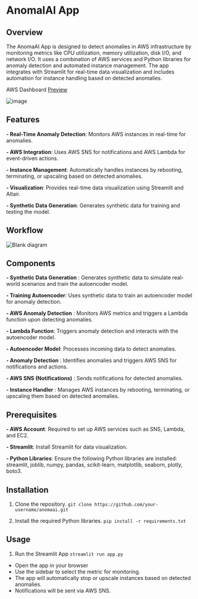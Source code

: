 # AnomalAI App

## Overview
The AnomaAI App is designed to detect anomalies in AWS infrastructure by monitoring metrics like CPU utilization, memory utilization, disk I/O, and network I/O. It uses a combination of AWS services and Python libraries for anomaly detection and automated instance management. The app integrates with Streamlit for real-time data visualization and includes automation for instance handling based on detected anomalies.

AWS Dashboard [Preview](https://ap-south-1.console.aws.amazon.com/cloudwatch/home?region=ap-south-1#dashboards/dashboard/metalix?start=PT8H&end=null)

![image](https://github.com/Rupanshu-Kapoor/formidium-hackathon/assets/121911821/36d9e911-9d44-43c8-b4e1-bb22c36c334e)

## Features
**- Real-Time Anomaly Detection**: Monitors AWS instances in real-time for anomalies.

**- AWS Integration**: Uses AWS SNS for notifications and AWS Lambda for event-driven actions.

**- Instance Management**: Automatically handles instances by rebooting, terminating, or upscaling based on detected anomalies.

**- Visualization**: Provides real-time data visualization using Streamlit and Altair.

**- Synthetic Data Generation**: Generates synthetic data for training and testing the model.

## Workflow
![Blank diagram](https://github.com/Rupanshu-Kapoor/formidium-hackathon/assets/121911821/f067ccd3-072c-43c0-a43e-646ed88309b6)

## Components
**- Synthetic Data Generation** : Generates synthetic data to simulate real-world scenarios and train the autoencoder model.

**- Training Autoencoder**: Uses synthetic data to train an autoencoder model for anomaly detection.

**- AWS Anomaly Detection** : Monitors AWS metrics and triggers a Lambda function upon detecting anomalies.

**- Lambda Function**: Triggers anomaly detection and interacts with the autoencoder model.

**- Autoencoder Model**: Processes incoming data to detect anomalies.

**- Anomaly Detection** : Identifies anomalies and triggers AWS SNS for notifications and actions.

**- AWS SNS (Notifications)** : Sends notifications for detected anomalies.

**- Instance Handler** : Manages AWS instances by rebooting, terminating, or upscaling them based on detected anomalies.

## Prerequisites

**- AWS Account**: Required to set up AWS services such as SNS, Lambda, and EC2.

**- Streamlit**: Install Streamlit for data visualization.

**- Python Libraries**: Ensure the following Python libraries are installed: streamlit, joblib, numpy, pandas, scikit-learn, matplotlib, seaborn, plotly, boto3.

## Installation

1. Clone the repository.
   `git clone https://github.com/your-username/anomaai.git`

2. Install the required Python libraries.
   `pip install -r requirements.txt`

## Usage
1. Run the Streamlit App
`streamlit run app.py`

- Open the app in your browser
- Use the sidebar to select the metric for monitoring.
- The app will automatically stop or upscale instances based on detected anomalies.
- Notifications will be sent via AWS SNS.
